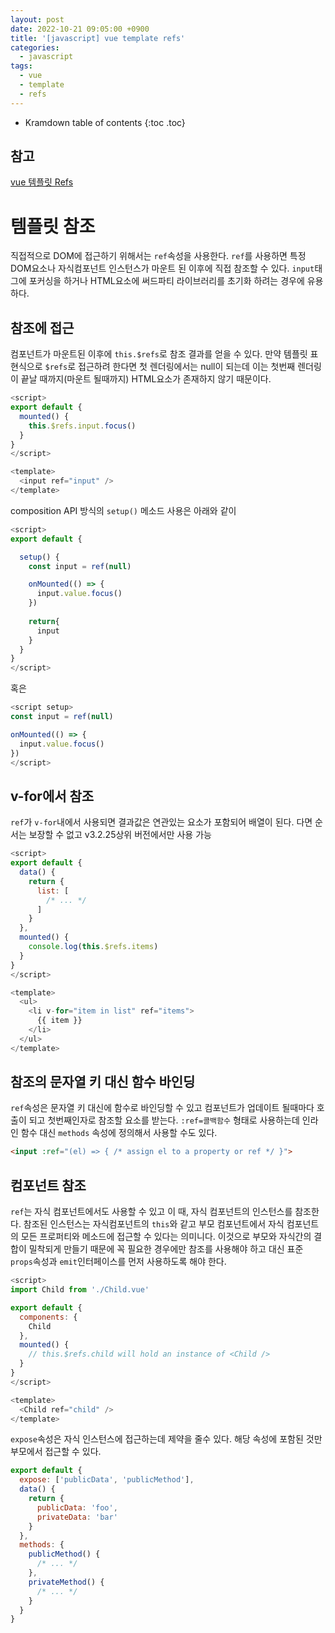 ```yaml
---
layout: post
date: 2022-10-21 09:05:00 +0900
title: '[javascript] vue template refs'
categories:
  - javascript
tags:
  - vue
  - template
  - refs
---
```


* Kramdown table of contents
{:toc .toc}

## 참고

[vue 템플릿 Refs](https://vuejs.org/guide/essentials/template-refs.html)


# 템플릿 참조

직접적으로 DOM에 접근하기 위해서는 `ref`속성을 사용한다. `ref`를 사용하면 특정 DOM요소나 자식컴포넌트 인스턴스가 마운트 된 이후에 직접 참조할 수 있다.  `input`태그에 포커싱을 하거나 HTML요소에 써드파티 라이브러리를 초기화 하려는 경우에 유용하다. 

## 참조에 접근

컴포넌트가 마운트된 이후에 `this.$refs`로 참조 결과를 얻을 수 있다. 만약 템플릿 표현식으로 `$refs`로 접근하려 한다면 첫 렌더링에서는 null이 되는데 이는 첫번째 렌더링이 끝날 때까지(마운트 될때까지) HTML요소가 존재하지 않기 때문이다.

```js
<script>
export default {
  mounted() {
    this.$refs.input.focus()
  }
}
</script>

<template>
  <input ref="input" />
</template>
```


composition API 방식의 `setup()` 메소드 사용은 아래와 같이 

```js
<script>
export default {

  setup() {
    const input = ref(null)

    onMounted(() => {
      input.value.focus()
    })
  
    return{
      input
    }
  }
}
</script>
```

혹은 

```js
<script setup>
const input = ref(null)

onMounted(() => {
  input.value.focus()
})
</script>
```



## v-for에서 참조

`ref`가 `v-for`내에서 사용되면 결과값은 연관있는 요소가 포함되어 배열이 된다. 다면 순서는 보장할 수 없고 v3.2.25상위 버전에서만 사용 가능

```js
<script>
export default {
  data() {
    return {
      list: [
        /* ... */
      ]
    }
  },
  mounted() {
    console.log(this.$refs.items)
  }
}
</script>

<template>
  <ul>
    <li v-for="item in list" ref="items">
      {{ item }}
    </li>
  </ul>
</template>
```

## 참조의 문자열 키 대신 함수 바인딩 

`ref`속성은 문자열 키 대신에 함수로 바인딩할 수 있고 컴포넌트가 업데이트 될때마다 호출이 되고 첫번째인자로 참조할 요소를 받는다. 
`:ref=콜백함수` 형태로 사용하는데 인라인 함수 대신 `methods` 속성에 정의해서 사용할 수도 있다. 

```html
<input :ref="(el) => { /* assign el to a property or ref */ }">
```

## 컴포넌트 참조

`ref`는 자식 컴포넌트에서도 사용할 수 있고 이 때, 자식 컴포넌트의 인스턴스를 참조한다. 참조된 인스턴스는 자식컴포넌트의 `this`와 같고 부모 컴포넌트에서 자식 컴포넌트의 모든 프로퍼티와 메소드에 접근할 수 있다는 의미니다. 이것으로 부모와 자식간의 결합이 밀착되게 만들기 때문에 꼭 필요한 경우에만 참조를 사용해야 하고 대신 표준 `props`속성과 `emit`인터페이스를 먼저 사용하도록 해야 한다. 

```js
<script>
import Child from './Child.vue'

export default {
  components: {
    Child
  },
  mounted() {
    // this.$refs.child will hold an instance of <Child />
  }
}
</script>

<template>
  <Child ref="child" />
</template>
```

`expose`속성은 자식 인스턴스에 접근하는데 제약을 줄수 있다. 해당 속성에 포함된 것만 부모에서 접근할 수 있다. 

```js
export default {
  expose: ['publicData', 'publicMethod'],
  data() {
    return {
      publicData: 'foo',
      privateData: 'bar'
    }
  },
  methods: {
    publicMethod() {
      /* ... */
    },
    privateMethod() {
      /* ... */
    }
  }
}
```